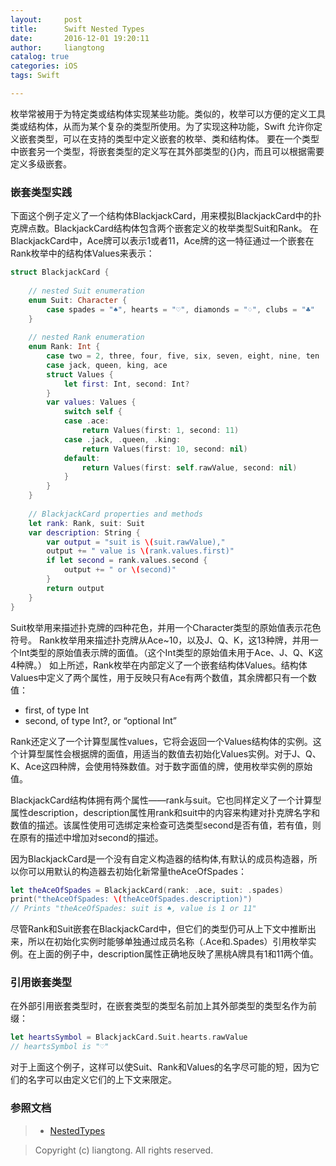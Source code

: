 ```yaml
---
layout:     post
title:      Swift Nested Types
date:       2016-12-01 19:20:11
author:     liangtong
catalog: true
categories: iOS
tags: Swift 

---
```




​	枚举常被用于为特定类或结构体实现某些功能。类似的，枚举可以方便的定义工具类或结构体，从而为某个复杂的类型所使用。为了实现这种功能，Swift 允许你定义嵌套类型，可以在支持的类型中定义嵌套的枚举、类和结构体。
要在一个类型中嵌套另一个类型，将嵌套类型的定义写在其外部类型的{}内，而且可以根据需要定义多级嵌套。



### 嵌套类型实践
下面这个例子定义了一个结构体BlackjackCard，用来模拟BlackjackCard中的扑克牌点数。BlackjackCard结构体包含两个嵌套定义的枚举类型Suit和Rank。
在BlackjackCard中，Ace牌可以表示1或者11，Ace牌的这一特征通过一个嵌套在Rank枚举中的结构体Values来表示：

```Swift
struct BlackjackCard {
    
    // nested Suit enumeration
    enum Suit: Character {
        case spades = "♠", hearts = "♡", diamonds = "♢", clubs = "♣"
    }
    
    // nested Rank enumeration
    enum Rank: Int {
        case two = 2, three, four, five, six, seven, eight, nine, ten
        case jack, queen, king, ace
        struct Values {
            let first: Int, second: Int?
        }
        var values: Values {
            switch self {
            case .ace:
                return Values(first: 1, second: 11)
            case .jack, .queen, .king:
                return Values(first: 10, second: nil)
            default:
                return Values(first: self.rawValue, second: nil)
            }
        }
    }
    
    // BlackjackCard properties and methods
    let rank: Rank, suit: Suit
    var description: String {
        var output = "suit is \(suit.rawValue),"
        output += " value is \(rank.values.first)"
        if let second = rank.values.second {
            output += " or \(second)"
        }
        return output
    }
}
```

Suit枚举用来描述扑克牌的四种花色，并用一个Character类型的原始值表示花色符号。
Rank枚举用来描述扑克牌从Ace~10，以及J、Q、K，这13种牌，并用一个Int类型的原始值表示牌的面值。（这个Int类型的原始值未用于Ace、J、Q、K这4种牌。）
如上所述，Rank枚举在内部定义了一个嵌套结构体Values。结构体Values中定义了两个属性，用于反映只有Ace有两个数值，其余牌都只有一个数值：

* first, of type Int
* second, of type Int?, or “optional Int”

Rank还定义了一个计算型属性values，它将会返回一个Values结构体的实例。这个计算型属性会根据牌的面值，用适当的数值去初始化Values实例。对于J、Q、K、Ace这四种牌，会使用特殊数值。对于数字面值的牌，使用枚举实例的原始值。

BlackjackCard结构体拥有两个属性——rank与suit。它也同样定义了一个计算型属性description，description属性用rank和suit中的内容来构建对扑克牌名字和数值的描述。该属性使用可选绑定来检查可选类型second是否有值，若有值，则在原有的描述中增加对second的描述。

因为BlackjackCard是一个没有自定义构造器的结构体,有默认的成员构造器，所以你可以用默认的构造器去初始化新常量theAceOfSpades：

```Swift
let theAceOfSpades = BlackjackCard(rank: .ace, suit: .spades)
print("theAceOfSpades: \(theAceOfSpades.description)")
// Prints "theAceOfSpades: suit is ♠, value is 1 or 11"
```

尽管Rank和Suit嵌套在BlackjackCard中，但它们的类型仍可从上下文中推断出来，所以在初始化实例时能够单独通过成员名称（.Ace和.Spades）引用枚举实例。在上面的例子中，description属性正确地反映了黑桃A牌具有1和11两个值。

### 引用嵌套类型
在外部引用嵌套类型时，在嵌套类型的类型名前加上其外部类型的类型名作为前缀：

```Swift
let heartsSymbol = BlackjackCard.Suit.hearts.rawValue
// heartsSymbol is "♡"
```

对于上面这个例子，这样可以使Suit、Rank和Values的名字尽可能的短，因为它们的名字可以由定义它们的上下文来限定。







### 参照文档

>* <a href="https://developer.apple.com/library/content/documentation/Swift/Conceptual/Swift_Programming_Language/NestedTypes.html/"> NestedTypes </a> 


>
>
>Copyright (c) liangtong. All rights reserved.
>


